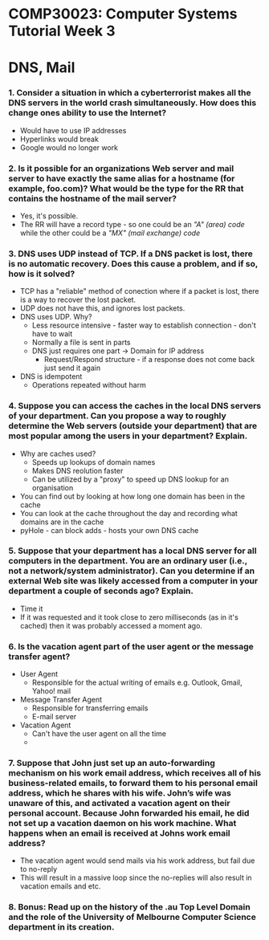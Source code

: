# COMP30023: Computer Systems Tutorial Week 3
# DNS, Mail
### 1. Consider a situation in which a cyberterrorist makes all the DNS servers in the world crash simultaneously. How does this change ones ability to use the Internet?
- Would have to use IP addresses
- Hyperlinks would break
- Google would no longer work

### 2. Is it possible for an organizations Web server and mail server to have exactly the same alias for a hostname (for example, foo.com)? What would be the type for the RR that contains the hostname of the mail server?
- Yes, it's possible.
- The RR will have a record type - so one could be an *"A" (area) code* while the other could be a *"MX" (mail exchange) code* 

### 3. DNS uses UDP instead of TCP. If a DNS packet is lost, there is no automatic recovery. Does this cause a problem, and if so, how is it solved?
- TCP has a "reliable" method of conection where if a packet is lost, there is a way to recover the lost packet.
- UDP does not have this, and ignores lost packets. 
- DNS uses UDP. Why?
	- Less resource intensive - faster way to establish connection - don't have to wait
	- Normally a file is sent in parts
	- DNS just requires one part -> Domain for IP address
		- Request/Respond structure - if a response does not come back just send it again
- DNS is idempotent
	- Operations repeated without harm

### 4. Suppose you can access the caches in the local DNS servers of your department. Can you propose a way to roughly determine the Web servers (outside your department) that are most popular among the users in your department? Explain.
- Why are caches used?
	- Speeds up lookups of domain names
	- Makes DNS reolution faster
	- Can be utilized by a "proxy" to speed up DNS lookup for an organisation
- You can find out by looking at how long one domain has been in the cache
- You can look at the cache throughout the day and recording what domains are in the cache
- pyHole - can block adds - hosts your own DNS cache


### 5. Suppose that your department has a local DNS server for all computers in the department. You are an ordinary user (i.e., not a network/system administrator). Can you determine if an external Web site was likely accessed from a computer in your department a couple of seconds ago? Explain.
- Time it
- If it was requested and it took close to zero milliseconds (as in it's cached) then it was probably accessed a moment ago.

### 6. Is the vacation agent part of the user agent or the message transfer agent?
- User Agent
	- Responsible for the actual writing of emails
		e.g. Outlook, Gmail, Yahoo! mail
- Message Transfer Agent
	- Responsible for transferring emails 
	- E-mail server
- Vacation Agent
	- Can't have the user agent on all the time
	- 

### 7. Suppose that John just set up an auto-forwarding mechanism on his work email address, which receives all of his business-related emails, to forward them to his personal email address, which he shares with his wife. John’s wife was unaware of this, and activated a vacation agent on their personal account. Because John forwarded his email, he did not set up a vacation daemon on his work machine. What happens when an email is received at Johns work email address?
- The vacation agent would send mails via his work address, but fail due to no-reply
- This will result in a massive loop since the no-replies will also result in vacation emails and etc.

### 8. Bonus: Read up on the history of the .au Top Level Domain and the role of the University of Melbourne Computer Science department in its creation.

